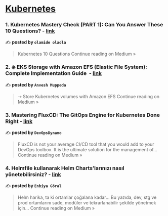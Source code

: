 
<h1><a href=https://medium.com/tag/kubernetes/recommended target="_blank" rel="noopener noreferrer">Kubernetes</a></h1>
<h3>1. Kubernetes Mastery Check (PART 1): Can You Answer These 10 Questions? - <a href="https://medium.com/@oladejoolamide2/kubernetes-mastery-check-part-1-can-you-answer-these-10-questions-542f52d6341f?source=rss------kubernetes-5" target="_blank" rel="noopener noreferrer">link</a></h3>

✍️ **posted by `olamide olaola`**

<blockquote>Kubernetes 10 Questions
Continue reading on Medium »</blockquote>

<h3>2. ⎈ EKS Storage with Amazon EFS (Elastic File System): Complete Implementation Guide ️ - <a href="https://medium.com/@muppedaanvesh/eks-storage-with-amazon-efs-elastic-file-system-complete-implementation-guide-%EF%B8%8F-bbb85dc8ab9d?source=rss------kubernetes-5" target="_blank" rel="noopener noreferrer">link</a></h3>

✍️ **posted by `Anvesh Muppeda`**

<blockquote>⇢ Store Kubernetes volumes with Amazon EFS
Continue reading on Medium »</blockquote>

<h3>3. Mastering FluxCD: The GitOps Engine for Kubernetes Done Right - <a href="https://medium.com/@DynamoDevOps/mastering-fluxcd-the-gitops-engine-for-kubernetes-done-right-ef5a1f8d30c8?source=rss------kubernetes-5" target="_blank" rel="noopener noreferrer">link</a></h3>

✍️ **posted by `DevOpsDynamo`**

<blockquote>FluxCD is not your average CI/CD tool that you would add to your DevOps toolbox. It is the ultimate solution for the management of…
Continue reading on Medium »</blockquote>

<h3>4. Helmfile kullanarak Helm Charts’larınızı nasıl yönetebilirsiniz? - <a href="https://medium.com/@menbiyagoral/helmfile-kullanarak-helm-chartslar%C4%B1n%C4%B1z%C4%B1-nas%C4%B1l-y%C3%B6netebilirsiniz-049f0459ceaa?source=rss------kubernetes-5" target="_blank" rel="noopener noreferrer">link</a></h3>

✍️ **posted by `Enbiya Göral`**

<blockquote>Helm harika, ta ki ortamlar çoğalana kadar…
Bu yazıda, dev, stg ve prod ortamlarını sade, modüler ve tekrarlanabilir şekilde yönetmek için…
Continue reading on Medium »</blockquote>

